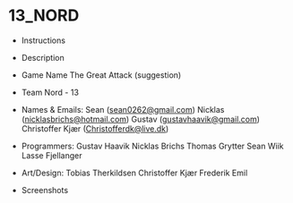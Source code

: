 # 13_NORD

* Instructions

* Description

* Game Name
The Great Attack (suggestion)

* Team Nord - 13

* Names & Emails: 
Sean (sean0262@gmail.com)
Nicklas (nicklasbrichs@hotmail.com)
Gustav (gustavhaavik@gmail.com)
Christoffer Kjær (Christofferdk@live.dk)

* Programmers: 
Gustav Haavik
Nicklas Brichs
Thomas Grytter
Sean Wiik
Lasse Fjellanger

* Art/Design: 
Tobias Therkildsen
Christoffer Kjær
Frederik
Emil

* Screenshots
